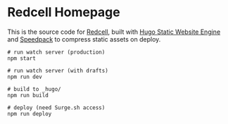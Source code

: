 # Redcell Homepage

This is the source code for [Redcell](https://redcell.ai), built with
[Hugo Static Website Engine](https://gohugo.io/) and
[Speedpack](https://github.com/gschier/speedpack) to compress static assets on
deploy.

```shell
# run watch server (production)
npm start

# run watch server (with drafts)
npm run dev

# build to _hugo/
npm run build

# deploy (need Surge.sh access)
npm run deploy
```
